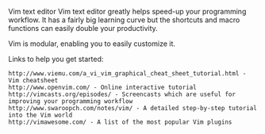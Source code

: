 Vim text editor
Vim text editor greatly helps speed-up your programming workflow. It has a fairly big learning curve but the shortcuts and macro functions can easily double your productivity.

Vim is modular, enabling you to easily customize it.

Links to help you get started:

    http://www.viemu.com/a_vi_vim_graphical_cheat_sheet_tutorial.html - Vim cheatsheet
    http://www.openvim.com/ - Online interactive tutorial
    http://vimcasts.org/episodes/ - Screencasts which are useful for improving your programming workflow
    http://www.swaroopch.com/notes/vim/ - A detailed step-by-step tutorial into the Vim world
    http://vimawesome.com/ - A list of the most popular Vim plugins
